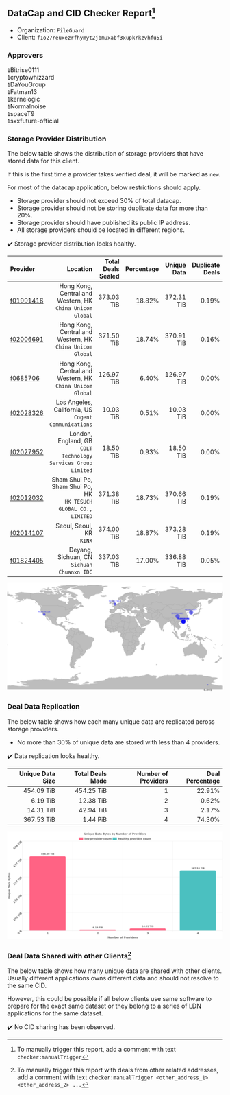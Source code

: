 ## DataCap and CID Checker Report[^1]
 - Organization: `FileGuard`
 - Client: `f1o27reuxezrfhymyt2jbmuxabf3xupkrkzvhfu5i`
### Approvers
`1`Bitrise0111<br/>`1`cryptowhizzard<br/>`1`DaYouGroup<br/>`1`Fatman13<br/>`1`kernelogic<br/>`1`Normalnoise<br/>`1`spaceT9<br/>`1`sxxfuture-official

### Storage Provider Distribution
The below table shows the distribution of storage providers that have stored data for this client.

If this is the first time a provider takes verified deal, it will be marked as `new`.

For most of the datacap application, below restrictions should apply.
 - Storage provider should not exceed 30% of total datacap.
 - Storage provider should not be storing duplicate data for more than 20%.
 - Storage provider should have published its public IP address.
 - All storage providers should be located in different regions.

✔️ Storage provider distribution looks healthy.

| Provider                                              |                                                           Location | Total Deals Sealed | Percentage | Unique Data | Duplicate Deals |
| :---------------------------------------------------- | -----------------------------------------------------------------: | -----------------: | ---------: | ----------: | --------------: |
| [f01991416](https://filfox.info/en/address/f01991416) |       Hong Kong, Central and Western, HK<br/>`China Unicom Global` |         373.03 TiB |     18.82% |  372.31 TiB |           0.19% |
| [f02006691](https://filfox.info/en/address/f02006691) |       Hong Kong, Central and Western, HK<br/>`China Unicom Global` |         371.50 TiB |     18.74% |  370.91 TiB |           0.16% |
| [f0685706](https://filfox.info/en/address/f0685706)   |       Hong Kong, Central and Western, HK<br/>`China Unicom Global` |         126.97 TiB |      6.40% |  126.97 TiB |           0.00% |
| [f02028326](https://filfox.info/en/address/f02028326) |            Los Angeles, California, US<br/>`Cogent Communications` |          10.03 TiB |      0.51% |   10.03 TiB |           0.00% |
| [f02027952](https://filfox.info/en/address/f02027952) |   London, England, GB<br/>`COLT Technology Services Group Limited` |          18.50 TiB |      0.93% |   18.50 TiB |           0.00% |
| [f02012032](https://filfox.info/en/address/f02012032) | Sham Shui Po, Sham Shui Po, HK<br/>`HK TESUCH GLOBAL CO., LIMITED` |         371.38 TiB |     18.73% |  370.66 TiB |           0.19% |
| [f02014107](https://filfox.info/en/address/f02014107) |                                        Seoul, Seoul, KR<br/>`KINX` |         374.00 TiB |     18.87% |  373.28 TiB |           0.19% |
| [f01824405](https://filfox.info/en/address/f01824405) |                      Deyang, Sichuan, CN<br/>`Sichuan Chuanxn IDC` |         337.03 TiB |     17.00% |  336.88 TiB |           0.05% |

<img src="https://raw.githubusercontent.com/data-preservation-programs/filplus-checker-assets/main/filecoin-project/filecoin-plus-large-datasets/issues/1711/1689076760907.png"/>

### Deal Data Replication
The below table shows how each many unique data are replicated across storage providers.

- No more than 30% of unique data are stored with less than 4 providers.

✔️ Data replication looks healthy.

| Unique Data Size | Total Deals Made | Number of Providers | Deal Percentage |
| ---------------: | ---------------: | ------------------: | --------------: |
|       454.09 TiB |       454.25 TiB |                   1 |          22.91% |
|         6.19 TiB |        12.38 TiB |                   2 |           0.62% |
|        14.31 TiB |        42.94 TiB |                   3 |           2.17% |
|       367.53 TiB |         1.44 PiB |                   4 |          74.30% |

<img src="https://raw.githubusercontent.com/data-preservation-programs/filplus-checker-assets/main/filecoin-project/filecoin-plus-large-datasets/issues/1711/1689076761992.png"/>

### Deal Data Shared with other Clients[^3]
The below table shows how many unique data are shared with other clients.
Usually different applications owns different data and should not resolve to the same CID.

However, this could be possible if all below clients use same software to prepare for the exact same dataset or they belong to a series of LDN applications for the same dataset.

✔️ No CID sharing has been observed.

[^1]: To manually trigger this report, add a comment with text `checker:manualTrigger`

[^2]: Deals from those addresses are combined into this report as they are specified with `checker:manualTrigger`

[^3]: To manually trigger this report with deals from other related addresses, add a comment with text `checker:manualTrigger <other_address_1> <other_address_2> ...`
